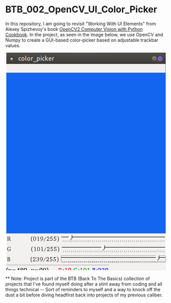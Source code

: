 # BTB_002_OpenCV_UI_Color_Picker

In this repository, I am going to revisit "Working With UI Elements" from Alexey Spizhevoy's book [OpenCV2 Computer Vision with Python Cookbook]("https://www.packtpub.com/product/opencv-3-computer-vision-with-python-cookbook/9781788474443"). In the project, as seen in the image below, we use OpenCV and Numpy to create a GUI-based color-picker based on adjustable trackbar values.

<p align="center">
  <img src="/images/ui_color_picker.png" alt="UI Color Picker">
</p>

** Note: Project is part of the BTB (Back To The Basics) collection of projects that I've found myself doing after a stint away from coding and all things technical -- Sort of reminders to myself and a way to knock off the dust a bit before diving headfirst back into projects of my previous caliber.
